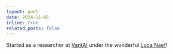 ```yaml
---
layout: post
date: 2024-11-01
inline: true
related_posts: false
---
```


Started as a researcher at [VantAI](https://www.vant.ai/) under the wonderful [Luca Naef](https://x.com/naefluca)!
